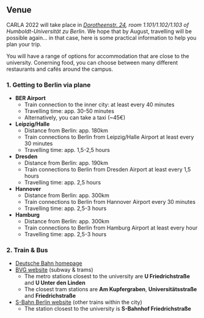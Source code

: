 ## Venue

CARLA 2022 will take place in *[Dorotheenstr. 24](https://goo.gl/maps/fSxAZK4cJMZhLtuk6), room 1.101/1.102/1.103 of Humboldt-Universität zu Berlin*. We hope that by August, travelling will be possible again... in that case, here is some practical information to help you plan your trip.

You will have a range of options for accommodation that are close to the university. Conerning food, you can choose between many different restaurants and cafés around the campus.

### 1. Getting to Berlin via plane
*	**BER Airport**
    +	Train connection to the inner city: at least every 40 minutes
    +	Travelling time: app. 30-50 minutes
    +	Alternatively, you can take a taxi (~45€)
*	**Leipzig/Halle**
    +	Distance from Berlin: app. 180km
    +	Train connections to Berlin from Leipzig/Halle Airport at least every 30 minutes
    +	Travelling time: app. 1,5-2,5 hours
*	**Dresden**
    +	Distance from Berlin: app. 190km
    +	Train connections to Berlin from Dresden Airport at least every 1,5 hours
    +	Travelling time: app. 2,5 hours
*	**Hannover**
    +	Distance from Berlin: app. 300km
    +	Train connections to Berlin from Hannover Airport every 30 minutes
    +	Travelling time: app. 2,5-3 hours
*	**Hamburg**
    +	Distance from Berlin: app. 300km
    +	Train connections to Berlin from Hamburg Airport at least every hour
    +	Travelling time: app. 2,5-3 hours


### 2. Train & Bus
*	[Deutsche Bahn homepage](https://www.bahn.de/)
*	[BVG website](https://www.bvg.de/en) (subway & trams)
    +	The metro stations closest to the university are **U Friedrichstraße** and **U Unter den Linden**
    +	The closest tram stations are **Am Kupfergraben**, **Universitätsstraße** and **Friedrichstraße**
*	[S-Bahn Berlin website](https://sbahn.berlin/en/) (other trains within the city)
    +	The station closest to the university is **S-Bahnhof Friedrichstraße**
